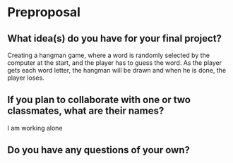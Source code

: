 # Preproposal

## What idea(s) do you have for your final project?

Creating a hangman game, where a word is randomly selected by the computer at the start, and the player has to guess the word. As the player gets each word letter, the hangman will be drawn and when he is done, the player loses.

## If you plan to collaborate with one or two classmates, what are their names?

I am working alone

## Do you have any questions of your own?
